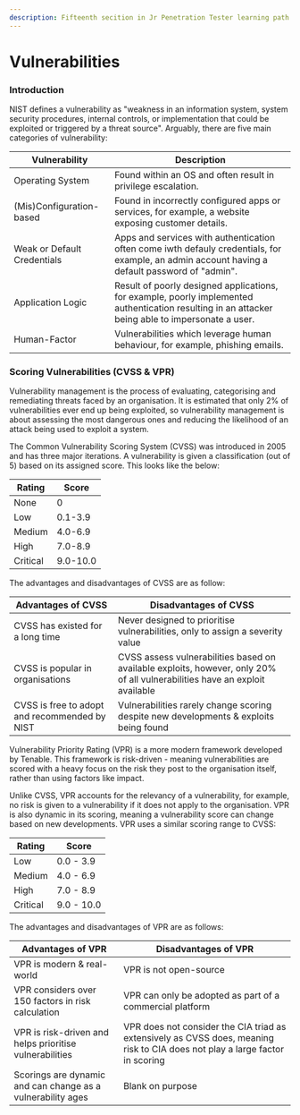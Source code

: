 ```yaml
---
description: Fifteenth secition in Jr Penetration Tester learning path.
---
```


# Vulnerabilities

### Introduction

NIST defines a vulnerability as "weakness in an information system, system security procedures, internal controls, or implementation that could be exploited or triggered by a threat source". Arguably, there are five main categories of vulnerability:

| Vulnerability               | Description                                                                                                                                       |
| --------------------------- | ------------------------------------------------------------------------------------------------------------------------------------------------- |
| Operating System            | Found within an OS and often result in privilege escalation.                                                                                      |
| (Mis)Configuration-based    | Found in incorrectly configured apps or services, for example, a website exposing customer details.                                               |
| Weak or Default Credentials | Apps and services with authentication often come iwth defauly credentials, for example, an admin account having a default password of "admin".    |
| Application Logic           | Result of poorly designed applications, for example, poorly implemented authentication resulting in an attacker being able to impersonate a user. |
| Human-Factor                | Vulnerabilities which leverage human behaviour, for example, phishing emails.                                                                     |

### Scoring Vulnerabilities (CVSS & VPR)

Vulnerability management is the process of evaluating, categorising and remediating threats faced by an organisation. It is estimated that only 2% of vulnerabilities ever end up being exploited, so vulnerability management is about assessing the most dangerous ones and reducing the likelihood of an attack being used to exploit a system.

The Common Vulnerability Scoring System (CVSS) was introduced in 2005 and has three major iterations. A vulnerability is given a classification (out of 5) based on its assigned score. This looks like the below:

| Rating   | Score    |
| -------- | -------- |
| None     | 0        |
| Low      | 0.1-3.9  |
| Medium   | 4.0-6.9  |
| High     | 7.0-8.9  |
| Critical | 9.0-10.0 |

The advantages and disadvantages of CVSS are as follow:

| Advantages of CVSS                            | Disadvantages of CVSS                                                                                                       |
| --------------------------------------------- | --------------------------------------------------------------------------------------------------------------------------- |
| CVSS has existed for a long time              | Never designed to prioritise vulnerabilities, only to assign a severity value                                               |
| CVSS is popular in organisations              | CVSS assess vulnerabilities based on available exploits, however, only 20% of all vulnerabilities have an exploit available |
| CVSS is free to adopt and recommended by NIST | Vulnerabilities rarely change scoring despite new developments & exploits being found                                       |

Vulnerability Priority Rating (VPR) is a more modern framework developed by Tenable. This framework is risk-driven - meaning vulnerabilities are scored with a heavy focus on the risk they post to the organisation itself, rather than using factors like impact.

Unlike CVSS, VPR accounts for the relevancy of a vulnerability, for example, no risk is given to a vulnerability if it does not apply to the organisation. VPR is also dynamic in its scoring, meaning a vulnerability score can change based on new developments. VPR uses a similar scoring range to CVSS:

| Rating   | Score      |
| -------- | ---------- |
| Low      | 0.0 - 3.9  |
| Medium   | 4.0 - 6.9  |
| High     | 7.0 - 8.9  |
| Critical | 9.0 - 10.0 |

The advantages and disadvantages of VPR are as follows:

| Advantages of VPR                                           | Disadvantages of VPR                                                                                                         |
| ----------------------------------------------------------- | ---------------------------------------------------------------------------------------------------------------------------- |
| VPR is modern & real-world                                  | VPR is not open-source                                                                                                       |
| VPR considers over 150 factors in risk calculation          | VPR can only be adopted as part of a commercial platform                                                                     |
| VPR is risk-driven and helps prioritise vulnerabilities     | VPR does not consider the CIA triad as extensively as CVSS does, meaning risk to CIA does not play a large factor in scoring |
| Scorings are dynamic and can change as a vulnerability ages | Blank on purpose                                                                                                             |
